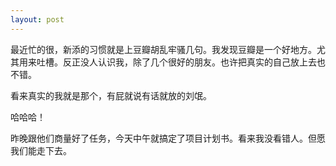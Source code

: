 ```yaml
---
layout: post
---
```

最近忙的很，新添的习惯就是上豆瓣胡乱牢骚几句。我发现豆瓣是一个好地方。尤其用来吐槽。反正没人认识我，除了几个很好的朋友。也许把真实的自己放上去也不错。

看来真实的我就是那个，有屁就说有话就放的刘氓。

哈哈哈！

昨晚跟他们商量好了任务，今天中午就搞定了项目计划书。看来我没看错人。但愿我们能走下去。